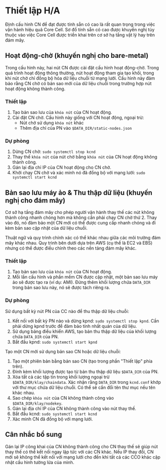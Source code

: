 # Thiết lập H/A

Định cấu hình CN để đạt được tính sẵn có cao là rất quan trọng trong việc vận hành hiệu quả Core Cell. Sơ đồ tính sẵn có cao được khuyến nghị tùy thuộc vào việc Core Cell được triển khai trên cơ sở hạ tầng vật lý hay trên đám mây.

## Hoạt động-chờ \(khuyến nghị cho bare-metal\) <a id="active-standby-recommended-for-bare-metal"></a>

Trong cấu hình này, hai nút CN được cài đặt cấu hình hoạt động-chờ. Trong quá trình hoạt động thông thường, nút hoạt động tham gia tạo khối, trong khi nút chờ chỉ đồng bộ hóa dữ liệu chuỗi từ mạng lưới. Cấu hình này đảm bảo rằng CN chờ có bản sao mới của dữ liệu chuỗi trong trường hợp nút hoạt động không thành công.

### Thiết lập <a id="setup"></a>

1. Tạo bản sao lưu của `khóa nút` của CN hoạt động.
2. Cài đặt CN chờ. Cấu hình này giống với CN hoạt động, ngoại trừ:
   * Nút chờ sử dụng `khóa nút` khác
   * Thêm địa chỉ của PN vào `$DATA_DIR/static-nodes.json`

### Dự phòng <a id="failover"></a>

1. Dừng CN chờ: `sudo systemctl stop kcnd`
2. Thay thế `khóa nút` của nút chờ bằng `khóa nút` của CN hoạt động không thành công.
3. Gán lại địa chỉ IP của CN hoạt động cho CN chờ.
4. Khởi chạy CN chờ và xác minh nó đã đồng bộ với mạng lưới: `sudo systemctl start kcnd`

## Bản sao lưu máy ảo & Thu thập dữ liệu \(khuyến nghị cho đám mây\) <a id="machine-image-snapshot-recommended-for-cloud"></a>

Cơ sở hạ tầng đám mây cho phép người vận hành thay thế các nút không thành công nhanh chóng hơn mà không cần phải chạy CN chờ thứ 2. Thay vào đó, nó đảm bảo một CN mới có thể được cung cấp nhanh chóng và đi kèm bản sao cập nhật của dữ liệu chuỗi.

Thuật ngữ và quy trình chính xác có thể khác nhau giữa các môi trường đám mây khác nhau. Quy trình bên dưới dựa trên AWS \(cụ thể là EC2 và EBS\) nhưng có thể được điều chỉnh theo các nền tảng đám mây khác.

### Thiết lập <a id="setup"></a>

1. Tạo bản sao lưu của `khóa nút` của CN hoạt động.
2. Mỗi lần cấu hình và phần mềm CN được cập nhật, một bản sao lưu máy ảo sẽ được tạo ra \(ví dụ: AMI\). Đừng thêm khối lượng chứa `DATA_DIR` trong bản sao lưu này, nó sẽ được tách riêng ra.

### Dự phòng <a id="failover"></a>

Sử dụng bất kỳ nút PN của CC nào để thu thập dữ liệu chuỗi:

1. Kết nối với bất kỳ PN nào và dừng kpnd: `sudo systemctl stop kpnd`. Cần phải dừng kpnd trước để đảm bảo tính nhất quán của dữ liệu.
2. Sử dụng bảng điều khiển AWS, tạo bản thu thập dữ liệu của khối lượng chứa `DATA_DIR` của PN.
3. Bắt đầu kpnd: `sudo systemctl start kpnd`

Tạo một CN mới sử dụng bản sao CN hoặc dữ liệu chuỗi:

1. Tạo một phiên bản bằng bản sao CN \(tạo trong phần "Thiết lập" phía trên\).
2. Đính kèm khối lượng được tạo từ bản thu thập dữ liệu `$DATA_DIR` của PN.
3. Xóa tất cả các tập tin trong khối lượng ngoại trừ `$DATA_DIR/klay/chaindata`. Xác nhận rằng `DATA_DIR` trong `kcnd.conf` khớp với thư mục chứa dữ liệu chuỗi. Có thể sẽ cần đổi tên thư mục nếu tên khác nhau.
4. Sao chép `khóa nút` của CN không thành công vào `$DATA_DIR/klay/nodekey`.
5. Gán lại địa chỉ IP của CN không thành công vào nút thay thế.
6. Bắt đầu kcnd: `sudo systemctl start kcnd`
7. Xác minh CN đã đồng bộ với mạng lưới.

## Cân nhắc bổ sung <a id="additional-considerations"></a>

Gán lại IP công khai của CN không thành công cho CN thay thế sẽ giúp nút thay thế có thể kết nối ngay lập tức với các CN khác. Nếu IP thay đổi, CN mới sẽ không thể kết nối với mạng lưới cho đến khi tất cả các CCO khác cập nhật cấu hình tường lửa của mình.

